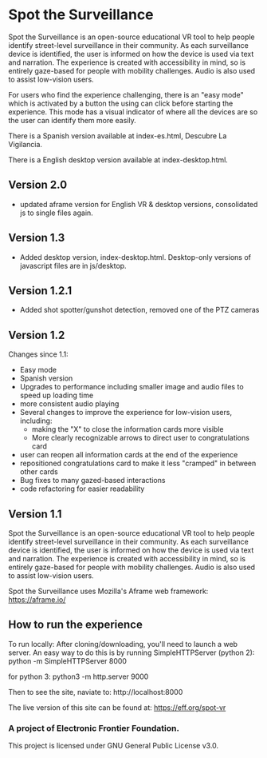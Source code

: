 # Spot the Surveillance
Spot the Surveillance is an open-source educational VR tool to help people identify street-level surveillance in their community. As each surveillance device is identified, the user is informed on how the device is used via text and narration. The experience is created with accessibility in mind, so is entirely gaze-based for people with mobility challenges. Audio is also used to assist low-vision users.

For users who find the experience challenging, there is an "easy mode" which is activated by a button the using can click before starting the experience. This mode has a visual indicator of where all the devices are so the user can identify them more easily.

There is a Spanish version available at index-es.html, Descubre La Vigilancia.

There is a English desktop version available at index-desktop.html.

## Version 2.0
- updated aframe version for English VR & desktop versions, consolidated js to single files again.

## Version 1.3
- Added desktop version, index-desktop.html. Desktop-only versions of javascript files are in js/desktop.

## Version 1.2.1
- Added shot spotter/gunshot detection, removed one of the PTZ cameras

## Version 1.2
Changes since 1.1:
- Easy mode
- Spanish version
- Upgrades to performance including smaller image and audio files to speed up loading time
- more consistent audio playing
- Several changes to improve the experience for low-vision users, including:
    - making the "X" to close the information cards more visible
    - More clearly recognizable arrows to direct user to congratulations card
- user can reopen all information cards at the end of the experience
- repositioned congratulations card to make it less "cramped" in between other cards
- Bug fixes to many gazed-based interactions
- code refactoring for easier readability

## Version 1.1
Spot the Surveillance is an open-source educational VR tool to help people identify street-level surveillance in their community. As each surveillance device is identified, the user is informed on how the device is used via text and narration. The experience is created with accessibility in mind, so is entirely gaze-based for people with mobility challenges. Audio is also used to assist low-vision users.

Spot the Surveillance uses Mozilla's Aframe web framework: https://aframe.io/

## How to run the experience
To run locally:
After cloning/downloading, you'll need to launch a web server. An easy way to do this is by running SimpleHTTPServer (python 2):
python -m SimpleHTTPServer 8000

for python 3:
python3 -m http.server 9000

Then to see the site, naviate to: http://localhost:8000

The live version of this site can be found at: https://eff.org/spot-vr

### A project of Electronic Frontier Foundation.
This project is licensed under GNU General Public License v3.0.
